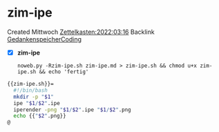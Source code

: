 # zim-ipe
Created Mittwoch [Zettelkasten:2022:03:16]()
Backlink [GedankenspeicherCoding](../GedankenspeicherCoding.md)

- [X] **zim-ipe**


  ``noweb.py -Rzim-ipe.sh zim-ipe.md > zim-ipe.sh && chmod u+x zim-ipe.sh && echo 'fertig'``

```bash
{{zim-ipe.sh}}=
  #!/bin/bash
  mkdir -p "$1"
  ipe "$1/$2".ipe
  iperender -png "$1/$2".ipe "$1/$2".png
  echo {{"$2".png}}
@
```

